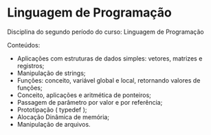 # Linguagem de Programação
Disciplina do segundo período do curso: Linguagem de Programação

Conteúdos:


- Aplicações com estruturas de dados simples: vetores, matrizes e registros;
- Manipulação de strings;
- Funções: conceito, variável global e local, retornando valores de funções;
- Conceito, aplicações e aritmética de ponteiros;
- Passagem de parâmetro por valor e por referência;
- Prototipação ( typedef );
- Alocação Dinâmica de memória;
- Manipulação de arquivos.
